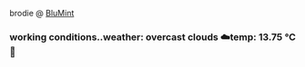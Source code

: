brodie @ [BluMint](https://www.linkedin.com/company/blumint-io/)

<!--weather_start-->
### working conditions..weather: overcast clouds ☁️temp: 13.75 °C 👕<!--weather_end-->
